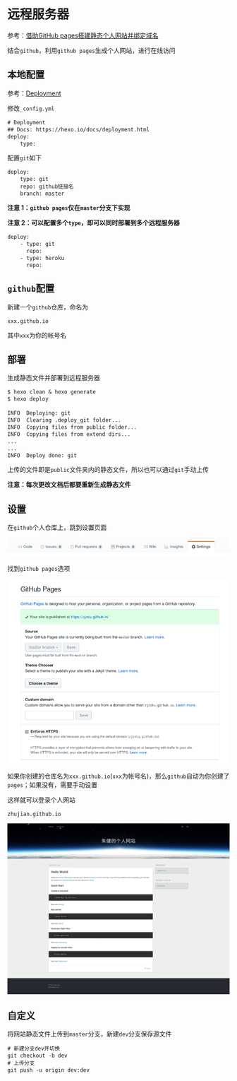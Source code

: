 
# 远程服务器

参考：[借助GitHub pages搭建静态个人网站并绑定域名](https://blog.csdn.net/weixin_39510813/article/details/80216552)

结合`github`，利用`github pages`生成个人网站，进行在线访问

## 本地配置

参考：[Deployment](https://hexo.io/docs/deployment)

修改`_config.yml`

    # Deployment
    ## Docs: https://hexo.io/docs/deployment.html
    deploy:
        type: 

配置`git`如下

    deploy:
        type: git
        repo: github链接名
        branch: master

**注意 1：`github pages`仅在`master`分支下实现**

**注意 2：可以配置多个`type`，即可以同时部署到多个远程服务器**

    deploy:
        - type: git
          repo:
        - type: heroku
          repo:

## `github`配置

新建一个`github`仓库，命名为

    xxx.github.io

其中`xxx`为你的帐号名

## 部署

生成静态文件并部署到远程服务器

    $ hexo clean & hexo generate
    $ hexo deploy

    INFO  Deploying: git
    INFO  Clearing .deploy_git folder...
    INFO  Copying files from public folder...
    INFO  Copying files from extend dirs...
    ...
    ...
    INFO  Deploy done: git

上传的文件即是`public`文件夹内的静态文件，所以也可以通过`git`手动上传

**注意：每次更改文档后都要重新生成静态文件**

## 设置

在`github`个人仓库上，跳到设置页面

![](./imgs/github-settings.png)

找到`github pages`选项

![](./imgs/github-pages.png)

如果你创建的仓库名为`xxx.github.io`(`xxx`为帐号名)，那么`github`自动为你创建了`pages`；如果没有，需要手动设置

这样就可以登录个人网站

    zhujian.github.io

![](./imgs/site.png)

## 自定义

将网站静态文件上传到`master`分支，新建`dev`分支保存源文件

    # 新建分支dev并切换
    git checkout -b dev
    # 上传分支
    git push -u origin dev:dev